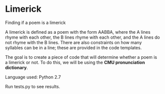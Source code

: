 # Limerick
Finding if a poem is a limerick

A limerick is defined as a poem with the form AABBA, where the A lines rhyme with each other, the B lines rhyme with each other, and the A lines do not rhyme with the B lines. There are also constraints on how many syllables can be in a line; these are provided in the code templates.

The goal is to create a piece of code that will determine whether a poem is a limerick or not. To do this, we will be using the <strong> CMU pronunciation dictionary</strong>.

Language used: Python 2.7

Run tests.py to see results.

